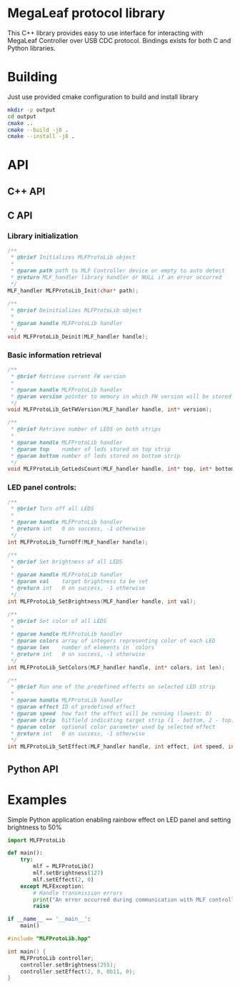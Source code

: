 # MegaLeaf protocol library

This C++ library provides easy to use interface for interacting with MegaLeaf Controller over USB CDC protocol. Bindings exists for both C and Python libraries.

# Building

Just use provided cmake configuration to build and install library

```sh
mkdir -p output
cd output
cmake ..
cmake --build -j8 .
cmake --install -j8 .
```


# API

## C++ API

## C API
### Library initialization
```c
/**
 * @brief Initializes MLFProtoLib object
 * 
 * @param path path to MLF Controller device or empty to auto detect
 * @return MLF_handler library handler or NULL if an error occurred
 */
MLF_handler MLFProtoLib_Init(char* path);

/**
 * @brief Deinitializes MLFProtoLib object
 * 
 * @param handle MLFProtoLib handler
 */
void MLFProtoLib_Deinit(MLF_handler handle);
```

### Basic information retrieval
```c
/**
 * @brief Retrieve current FW version
 * 
 * @param handle MLFProtoLib handler
 * @param version pointer to memory in which FW version will be stored
 */
void MLFProtoLib_GetFWVersion(MLF_handler handle, int* version);

/**
 * @brief Retrieve number of LEDS on both strips
 * 
 * @param handle MLFProtoLib handler
 * @param top    number of leds stored on top strip
 * @param bottom number of leds stored on bottom strip
 */
void MLFProtoLib_GetLedsCount(MLF_handler handle, int* top, int* bottom);
```

### LED panel controls:
```c
/**
 * @brief Turn off all LEDS
 * 
 * @param handle MLFProtoLib handler
 * @return int   0 on success, -1 otherwise
 */
int MLFProtoLib_TurnOff(MLF_handler handle);

/**
 * @brief Set brightness of all LEDS
 * 
 * @param handle MLFProtoLib handler
 * @param val    target brightness to be set
 * @return int   0 on success, -1 otherwise
 */
int MLFProtoLib_SetBrightness(MLF_handler handle, int val);

/**
 * @brief Set color of all LEDS
 * 
 * @param handle MLFProtoLib handler
 * @param colors array of integers representing color of each LED
 * @param len    number of elements in `colors`
 * @return int   0 on success, -1 otherwise
 */
int MLFProtoLib_SetColors(MLF_handler handle, int* colors, int len);

/**
 * @brief Run one of the predefined effects on selected LED strip
 * 
 * @param handle MLFProtoLib handler
 * @param effect ID of predefined effect
 * @param speed  how fast the effect will be running (lowest: 0)
 * @param strip  bitfield indicating target strip (1 - bottom, 2 - top)
 * @param color  optional color parameter used by selected effect
 * @return int   0 on success, -1 otherwise
 */
int MLFProtoLib_SetEffect(MLF_handler handle, int effect, int speed, int strip, int color);
```

## Python API

# Examples
Simple Python application enabling rainbow effect on LED panel and setting brightness to 50%

```python
import MLFProtoLib

def main():
    try:
        mlf = MLFProtoLib()
        mlf.setBrightness(127)
        mlf.setEffect(2, 0)
    except MLFException:
        # Handle transmission errors
        print("An error occurred during communication with MLF controller")
        raise

if __name__ == '__main__':
    main()
```


```cpp
#include "MLFProtoLib.hpp"

int main() {
    MLFProtoLib controller;
    controller.setBrightness(255);
    controller.setEffect(2, 0, 0b11, 0);
}
```